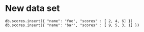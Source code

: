# New data set


```
db.scores.insert({ "name": "foo", "scores" : [ 2, 4, 6] })
db.scores.insert({ "name": "bar", "scores" : [ 9, 5, 3, 1] })
```



